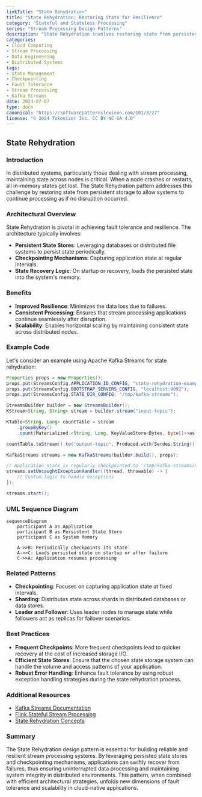 ```yaml
---
linkTitle: "State Rehydration"
title: "State Rehydration: Restoring State for Resilience"
category: "Stateful and Stateless Processing"
series: "Stream Processing Design Patterns"
description: "State Rehydration involves restoring state from persisted storage upon restart or failure, enabling systems to resume processing from the last checkpoint."
categories:
- Cloud Computing
- Stream Processing
- Data Engineering
- Distributed Systems
tags:
- State Management
- Checkpointing
- Fault Tolerance
- Stream Processing
- Kafka Streams
date: 2024-07-07
type: docs
canonical: "https://softwarepatternslexicon.com/101/3/27"
license: "© 2024 Tokenizer Inc. CC BY-NC-SA 4.0"
---
```


## State Rehydration

### Introduction

In distributed systems, particularly those dealing with stream processing, maintaining state across nodes is critical. When a node crashes or restarts, all in-memory states get lost. The State Rehydration pattern addresses this challenge by restoring state from persistent storage to allow systems to continue processing as if no disruption occurred.

### Architectural Overview

State Rehydration is pivotal in achieving fault tolerance and resilience. The architecture typically involves:

- **Persistent State Stores**: Leveraging databases or distributed file systems to persist state periodically.
- **Checkpointing Mechanisms**: Capturing application state at regular intervals.
- **State Recovery Logic**: On startup or recovery, loads the persisted state into the system's memory.

### Benefits

- **Improved Resilience**: Minimizes the data loss due to failures.
- **Consistent Processing**: Ensures that stream processing applications continue seamlessly after disruption.
- **Scalability**: Enables horizontal scaling by maintaining consistent state across distributed nodes.

### Example Code

Let's consider an example using Apache Kafka Streams for state rehydration:

```java
Properties props = new Properties();
props.put(StreamsConfig.APPLICATION_ID_CONFIG, "state-rehydration-example");
props.put(StreamsConfig.BOOTSTRAP_SERVERS_CONFIG, "localhost:9092");
props.put(StreamsConfig.STATE_DIR_CONFIG, "/tmp/kafka-streams");

StreamsBuilder builder = new StreamsBuilder();
KStream<String, String> stream = builder.stream("input-topic");

KTable<String, Long> countTable = stream
    .groupByKey()
    .count(Materialized.<String, Long, KeyValueStore<Bytes, byte[]>>as("counts-store"));

countTable.toStream().to("output-topic", Produced.with(Serdes.String(), Serdes.Long()));

KafkaStreams streams = new KafkaStreams(builder.build(), props);

// Application state is regularly checkpointed to '/tmp/kafka-streams/counts-store'
streams.setUncaughtExceptionHandler((thread, throwable) -> {
    // Custom logic to handle exceptions 
});

streams.start();
```

### UML Sequence Diagram

```mermaid
sequenceDiagram
    participant A as Application
    participant B as Persistent State Store
    participant C as System Memory

    A->>B: Periodically checkpoints its state
    A->>C: Loads persisted state on startup or after failure
    C->>A: Application resumes processing
```

### Related Patterns

- **Checkpointing**: Focuses on capturing application state at fixed intervals.
- **Sharding**: Distributes state across shards in distributed databases or data stores.
- **Leader and Follower**: Uses leader nodes to manage state while followers act as replicas for failover scenarios.

### Best Practices

- **Frequent Checkpoints**: More frequent checkpoints lead to quicker recovery at the cost of increased storage I/O.
- **Efficient State Stores**: Ensure that the chosen state storage system can handle the volume and access patterns of your application.
- **Robust Error Handling**: Enhance fault tolerance by using robust exception handling strategies during the state rehydration process.

### Additional Resources

- [Kafka Streams Documentation](https://kafka.apache.org/documentation/streams/)
- [Flink Stateful Stream Processing](https://ci.apache.org/projects/flink/flink-docs-stable/dev/stream/state/state.html)
- [State Rehydration Concepts](https://www.cloudpatterns.org/?732-State-Rehydration)

### Summary

The State Rehydration design pattern is essential for building reliable and resilient stream processing systems. By leveraging persisted state stores and checkpointing mechanisms, applications can swiftly recover from failures, thus ensuring uninterrupted data processing and maintaining system integrity in distributed environments. This pattern, when combined with efficient architectural strategies, unfolds new dimensions of fault tolerance and scalability in cloud-native applications.

